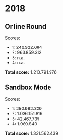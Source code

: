 # 2018

## Online Round

Scores:
 - 1: 246.932.664
 - 2: 963.859.312
 - 3: n.a.
 - 4: n.a.

**Total score:** 1.210.791.976

## Sandbox Mode

Scores:
 - 1: 250.982.339
 - 2: 1.036.151.816
 - 3: 42.467.735
 - 4: 1.960.549

**Total score:** 1.331.562.439